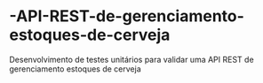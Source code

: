# -API-REST-de-gerenciamento-estoques-de-cerveja
 Desenvolvimento de testes unitários para validar uma API REST de gerenciamento estoques de cerveja
